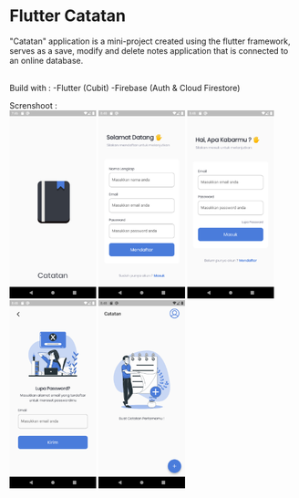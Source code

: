 <h1>Flutter Catatan</h1>

"Catatan" application is a mini-project created using the flutter framework, serves as a save, modify and delete notes application that is connected to an online database.

<br>
Build with :
    -Flutter (Cubit)
    -Firebase (Auth & Cloud Firestore)


Screnshoot :
<br>
<img height="330em" src="https://github.com/azarafath/flutter-catatan/blob/master/docs/ss1.png?raw=true"/>
<img height="330em" src="https://github.com/azarafath/flutter-catatan/blob/master/docs/ss2.png?raw=true"/>
<img height="330em" src="https://github.com/azarafath/flutter-catatan/blob/master/docs/ss3.png?raw=true"/>
<img height="330em" src="https://github.com/azarafath/flutter-catatan/blob/master/docs/ss4.png?raw=true"/>
<img height="330em" src="https://github.com/azarafath/flutter-catatan/blob/master/docs/ss5.png?raw=true"/>
